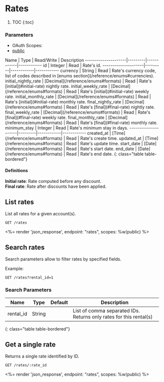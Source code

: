 # Rates

1. TOC
{:toc}

### Parameters
<ul class="nav nav-pills" role="tablist">
  <li class="disabled"><a>OAuth Scopes:</a></li>
  <li class="active"><a href="#public" role="tab" data-toggle="pill">public</a></li>
</ul>
<div class="tab-content" markdown="1">
  <div class="tab-pane active" id="public" markdown="1">
Name                 | Type    | Read/Write | Description
---------------------|---------|------------|------------
id                   | Integer | Read       | Rate's id.
---------------------|---------|------------|------------
currency             | String  | Read       | Rate's currency code, list of codes described in [enums section](/reference/enums#currencies).
initial_nightly_rate | [Decimal](/reference/enums#formats) | Read       | Rate's [initial](#initial-rate) nightly rate.
initial_weekly_rate  | [Decimal](/reference/enums#formats) | Read       | Rate's [initial](#initial-rate) weekly rate.
initial_monthly_rate | [Decimal](/reference/enums#formats) | Read       | Rate's [initial](#initial-rate) monthly rate.
final_nightly_rate   | [Decimal](/reference/enums#formats) | Read       | Rate's [final](#final-rate) nightly rate.
final_weekly_rate    | [Decimal](/reference/enums#formats) | Read       | Rate's [final](#final-rate) weekly rate.
final_monthly_rate   | [Decimal](/reference/enums#formats) | Read       | Rate's [final](#final-rate) monthly rate.
minimum_stay         | Integer | Read       | Rate's minimum stay in days.
---------------------|---------|------------|------------
created_at           | [Time](/reference/enums#formats) | Read       | Rate's create time.
updated_at           | [Time](/reference/enums#formats) | Read       | Rate's update time.
start_date           | [Date](/reference/enums#formats) | Read       | Rate's start date.
end_date             | [Date](/reference/enums#formats) | Read       | Rate's end date.
{: class="table table-bordered"}
  </div>
</div>

<div class="callout callout-info">
  <h4>Definitions</h4>
  <strong>Initial rate</strong>: Rate computed before any discount.<br>
  <strong>Final rate</strong>: Rate after discounts have been applied.
</div>

## List rates

List all rates for a given account(s).

~~~
GET /rates
~~~

<%= render 'json_response', endpoint: "rates", scopes: %w(public) %>

## Search rates

Search parameters allow to filter rates by specified fields.

Example:

~~~
GET /rates?rental_id=1
~~~

### Search Parameters

Name             | Type    | Default | Description
-----------------|---------|---------|-------------
rental_id        | String  |         | List of comma separated IDs. Returns only rates for this rental(s)
{: class="table table-bordered"}

## Get a single rate

Returns a single rate identified by ID.

~~~
GET /rates/:rate_id
~~~

<%= render 'json_response', endpoint: "rates", scopes: %w(public) %>
